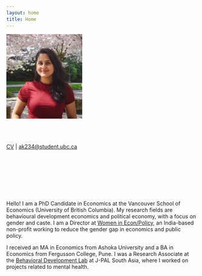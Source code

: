 ```yaml
---
layout: home
title: Home
---
```


<div style="display: flex; flex-wrap: wrap; align-items: flex-start; gap: 40px;">

  <!-- LEFT COLUMN: Profile photo and sidebar -->
  <div style="flex: 1; min-width: 180px;">

  <img src="/assets/profile.jpg" alt="Profile Photo" style="width: 200px;">

  <br><br>

  [CV](/assets/CV.pdf) |  ak234@student.ubc.ca 

  <br><br>

  <!-- Social Icons -->
  <a href="https://linkedin.com/in/anahita-karandikar" target="_blank" style="margin-right: 10px;">
    <i class="fa fa-linkedin fa-lg"></i>
  </a>
  <a href="https://twitter.com/anahitark" target="_blank" style="margin-right: 10px;">
    <i class="fa fa-twitter fa-lg"></i>
  </a>
  <a href="https://bsky.app/profile/anahitark" target="_blank" style="margin-right: 10px;">
    <i class="fa fa-cloud fa-lg"></i>
  </a>
  <a href="https://instagram.com/anahitakarandikar" target="_blank" style="margin-right: 10px;">
    <i class="fa fa-instagram fa-lg"></i>
  </a>

  </div>

  <!-- RIGHT COLUMN: Intro text -->
  <div style="flex: 2; min-width: 300px;">

  Hello! I am a PhD Candidate in Economics at the Vancouver School of Economics (University of British Columbia).  My research fields are behavioural development economics and political economy, with a focus on gender and caste.  I am a Director at [Women in Econ/Policy](https://www.womenineconpolicy.com/), an India-based non-profit working to reduce the gender gap in economics and public policy.
  
  I received an MA in Economics from Ashoka University and a BA in Economics from Fergusson College, Pune. I was a Research Associate at the [Behavioral Development Lab](https://behavioraldevlab.org/) at J-PAL South Asia, where I worked on projects related to mental health. 

  </div>

</div>
